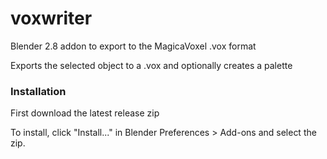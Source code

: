 # voxwriter
Blender 2.8 addon to export to the MagicaVoxel .vox format

Exports the selected object to a .vox and optionally creates a palette

### Installation
First download the latest release zip

To install, click "Install..." in Blender Preferences > Add-ons and select the zip.
